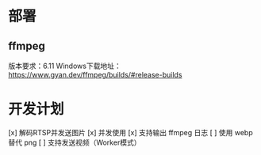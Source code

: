 # 部署

## ffmpeg

版本要求：6.11
Windows下载地址：https://www.gyan.dev/ffmpeg/builds/#release-builds

# 开发计划

[x] 解码RTSP并发送图片
[x] 并发使用
[x] 支持输出 ffmpeg 日志
[ ] 使用 webp 替代 png
[ ] 支持发送视频（Worker模式）
